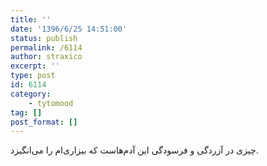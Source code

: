 ```yaml
---
title: ''
date: '1396/6/25 14:51:00'
status: publish
permalink: /6114
author: straxico
excerpt: ''
type: post
id: 6114
category:
    - tytomood
tag: []
post_format: []
---
```

‏چیزی در آزردگی و فرسودگی این آدم‌هاست که بیزاری‌ام را می‌انگیزد.